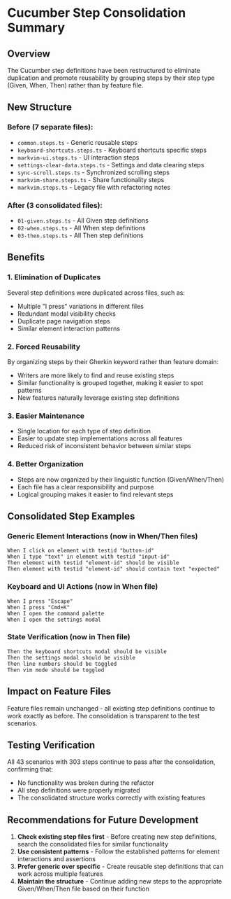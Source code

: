 # Cucumber Step Consolidation Summary

## Overview
The Cucumber step definitions have been restructured to eliminate duplication and promote reusability by grouping steps by their step type (Given, When, Then) rather than by feature file.

## New Structure

### Before (7 separate files):
- `common.steps.ts` - Generic reusable steps
- `keyboard-shortcuts.steps.ts` - Keyboard shortcuts specific steps
- `markvim-ui.steps.ts` - UI interaction steps
- `settings-clear-data.steps.ts` - Settings and data clearing steps
- `sync-scroll.steps.ts` - Synchronized scrolling steps
- `markvim-share.steps.ts` - Share functionality steps
- `markvim.steps.ts` - Legacy file with refactoring notes

### After (3 consolidated files):
- `01-given.steps.ts` - All Given step definitions
- `02-when.steps.ts` - All When step definitions
- `03-then.steps.ts` - All Then step definitions

## Benefits

### 1. Elimination of Duplicates
Several step definitions were duplicated across files, such as:
- Multiple "I press" variations in different files
- Redundant modal visibility checks
- Duplicate page navigation steps
- Similar element interaction patterns

### 2. Forced Reusability
By organizing steps by their Gherkin keyword rather than feature domain:
- Writers are more likely to find and reuse existing steps
- Similar functionality is grouped together, making it easier to spot patterns
- New features naturally leverage existing step definitions

### 3. Easier Maintenance
- Single location for each type of step definition
- Easier to update step implementations across all features
- Reduced risk of inconsistent behavior between similar steps

### 4. Better Organization
- Steps are now organized by their linguistic function (Given/When/Then)
- Each file has a clear responsibility and purpose
- Logical grouping makes it easier to find relevant steps

## Consolidated Step Examples

### Generic Element Interactions (now in When/Then files)
```gherkin
When I click on element with testid "button-id"
When I type "text" in element with testid "input-id"
Then element with testid "element-id" should be visible
Then element with testid "element-id" should contain text "expected"
```

### Keyboard and UI Actions (now in When file)
```gherkin
When I press "Escape"
When I press "Cmd+K"
When I open the command palette
When I open the settings modal
```

### State Verification (now in Then file)
```gherkin
Then the keyboard shortcuts modal should be visible
Then the settings modal should be visible
Then line numbers should be toggled
Then vim mode should be toggled
```

## Impact on Feature Files
Feature files remain unchanged - all existing step definitions continue to work exactly as before. The consolidation is transparent to the test scenarios.

## Testing Verification
All 43 scenarios with 303 steps continue to pass after the consolidation, confirming that:
- No functionality was broken during the refactor
- All step definitions were properly migrated
- The consolidated structure works correctly with existing features

## Recommendations for Future Development
1. **Check existing step files first** - Before creating new step definitions, search the consolidated files for similar functionality
2. **Use consistent patterns** - Follow the established patterns for element interactions and assertions
3. **Prefer generic over specific** - Create reusable step definitions that can work across multiple features
4. **Maintain the structure** - Continue adding new steps to the appropriate Given/When/Then file based on their function
